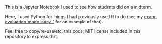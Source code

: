 This is a Jupyter Notebook I used to see how students did on a midterm.

Here, I used Python for things I had previously used R to do (see my
[exam-evaluation-made-easy-1](https://github.com/captainalan/exam-evaluation-made-easy-1)
for an example of that).

Feel free to copy/re-use/etc. this code; MIT license included in this repository
to express that.
